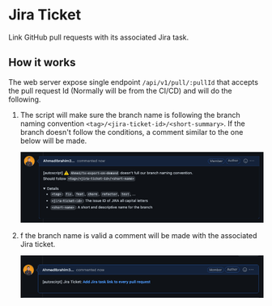 # Jira Ticket

Link GitHub pull requests with its associated Jira task.

## How it works

The web server expose single endpoint `/api/v1/pull/:pullId` that accepts the pull request Id (Normally will be from the CI/CD) and will do the following.

1. The script will make sure the branch name is following the branch naming
   convention `<tag>/<jira-ticket-id>/<short-summary>`. If the branch doesn't
   follow the conditions, a comment similar to the one below will be made.

   ![Invalid Branch Name](./assets/invalid-branch-name.png)

2. f the branch name is valid a comment will be made with the associated Jira
   ticket.

   ![Jira task comment](./assets/jira-task-comment.png)
